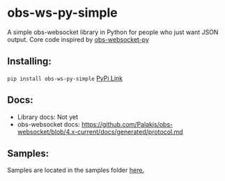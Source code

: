 # obs-ws-py-simple
A simple obs-websocket library in Python for people who just want JSON output. Core code inspired by [obs-websocket-py](https://github.com/Elektordi/obs-websocket-py)

## Installing:
`pip install obs-ws-py-simple` [PyPi Link](https://pypi.org/project/obs-ws-py-simple/)

## Docs:
- Library docs: Not yet
- obs-websocket docs: https://github.com/Palakis/obs-websocket/blob/4.x-current/docs/generated/protocol.md

## Samples:
Samples are located in the samples folder [here.](/samples)
